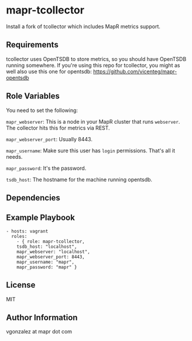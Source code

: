 mapr-tcollector
=========

Install a fork of tcollector which includes MapR metrics support.

Requirements
------------

tcollector uses OpenTSDB to store metrics, so you should have OpenTSDB running somewhere. If you're using this repo for tcollector, you might as well also use this one for opentsdb: https://github.com/vicenteg/mapr-opentsdb

Role Variables
--------------

You need to set the following:

`mapr_webserver`: This is a node in your MapR cluster that runs `webserver`. The collector hits this for metrics via REST.

`mapr_webserver_port`: Usually 8443.

`mapr_username`: Make sure this user has `login` permissions. That's all it needs.

`mapr_password`: It's the password.

`tsdb_host`: The hostname for the machine running opentsdb.

Dependencies
------------

Example Playbook
----------------

	- hosts: vagrant
	  roles:
	    - { role: mapr-tcollector,
		tsdb_host: "localhost",
		mapr_webserver: "localhost",
		mapr_webserver_port: 8443,
		mapr_username: "mapr",
		mapr_password: "mapr" }

License
-------

MIT

Author Information
------------------

vgonzalez at mapr dot com
